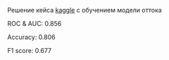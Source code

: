 Решение кейса [kaggle](https://www.kaggle.com/competitions/adengi-internship/data) с обучением модели оттока

ROC & AUC: 0.856

Accuracy: 0.806

F1 score: 0.677
